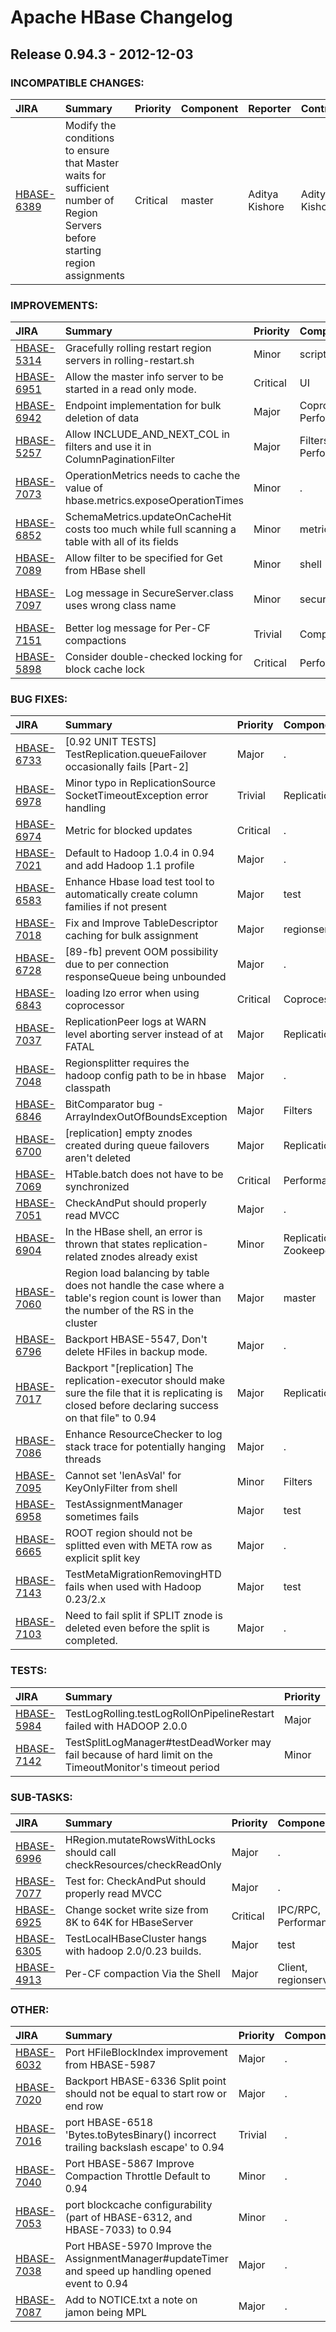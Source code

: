 
<!---
# Licensed to the Apache Software Foundation (ASF) under one
# or more contributor license agreements.  See the NOTICE file
# distributed with this work for additional information
# regarding copyright ownership.  The ASF licenses this file
# to you under the Apache License, Version 2.0 (the
# "License"); you may not use this file except in compliance
# with the License.  You may obtain a copy of the License at
#
#     http://www.apache.org/licenses/LICENSE-2.0
#
# Unless required by applicable law or agreed to in writing, software
# distributed under the License is distributed on an "AS IS" BASIS,
# WITHOUT WARRANTIES OR CONDITIONS OF ANY KIND, either express or implied.
# See the License for the specific language governing permissions and
# limitations under the License.
-->
# Apache HBase Changelog

## Release 0.94.3 - 2012-12-03

### INCOMPATIBLE CHANGES:

| JIRA | Summary | Priority | Component | Reporter | Contributor |
|:---- |:---- | :--- |:---- |:---- |:---- |
| [HBASE-6389](https://issues.apache.org/jira/browse/HBASE-6389) | Modify the conditions to ensure that Master waits for sufficient number of Region Servers before starting region assignments |  Critical | master | Aditya Kishore | Aditya Kishore |


### IMPROVEMENTS:

| JIRA | Summary | Priority | Component | Reporter | Contributor |
|:---- |:---- | :--- |:---- |:---- |:---- |
| [HBASE-5314](https://issues.apache.org/jira/browse/HBASE-5314) | Gracefully rolling restart region servers in rolling-restart.sh |  Minor | scripts | Yifeng Jiang | Yifeng Jiang |
| [HBASE-6951](https://issues.apache.org/jira/browse/HBASE-6951) | Allow the master info server to be started in a read only mode. |  Critical | UI | Elliott Clark | Elliott Clark |
| [HBASE-6942](https://issues.apache.org/jira/browse/HBASE-6942) | Endpoint implementation for bulk deletion of data |  Major | Coprocessors, Performance | Anoop Sam John | Anoop Sam John |
| [HBASE-5257](https://issues.apache.org/jira/browse/HBASE-5257) | Allow INCLUDE\_AND\_NEXT\_COL in filters and use it in ColumnPaginationFilter |  Major | Filters, Performance | Lars Hofhansl | Varun Sharma |
| [HBASE-7073](https://issues.apache.org/jira/browse/HBASE-7073) | OperationMetrics needs to cache the value of hbase.metrics.exposeOperationTimes |  Minor | . | Jean-Daniel Cryans | Elliott Clark |
| [HBASE-6852](https://issues.apache.org/jira/browse/HBASE-6852) | SchemaMetrics.updateOnCacheHit costs too much while full scanning a table with all of its fields |  Minor | metrics | Cheng Hao | Cheng Hao |
| [HBASE-7089](https://issues.apache.org/jira/browse/HBASE-7089) | Allow filter to be specified for Get from HBase shell |  Minor | shell | Aditya Kishore | Aditya Kishore |
| [HBASE-7097](https://issues.apache.org/jira/browse/HBASE-7097) | Log message in SecureServer.class uses wrong class name |  Minor | security | Y. SREENIVASULU REDDY |  |
| [HBASE-7151](https://issues.apache.org/jira/browse/HBASE-7151) | Better log message for Per-CF compactions |  Trivial | Compaction | Gregory Chanan | Gregory Chanan |
| [HBASE-5898](https://issues.apache.org/jira/browse/HBASE-5898) | Consider double-checked locking for block cache lock |  Critical | Performance | Todd Lipcon | Todd Lipcon |


### BUG FIXES:

| JIRA | Summary | Priority | Component | Reporter | Contributor |
|:---- |:---- | :--- |:---- |:---- |:---- |
| [HBASE-6733](https://issues.apache.org/jira/browse/HBASE-6733) | [0.92 UNIT TESTS] TestReplication.queueFailover occasionally fails [Part-2] |  Major | . | Devaraj Das | Devaraj Das |
| [HBASE-6978](https://issues.apache.org/jira/browse/HBASE-6978) | Minor typo in ReplicationSource SocketTimeoutException error handling |  Trivial | Replication | Aleksandr Shulman | Aleksandr Shulman |
| [HBASE-6974](https://issues.apache.org/jira/browse/HBASE-6974) | Metric for blocked updates |  Critical | . | Lars Hofhansl | Michael Drzal |
| [HBASE-7021](https://issues.apache.org/jira/browse/HBASE-7021) | Default to Hadoop 1.0.4 in 0.94 and add Hadoop 1.1 profile |  Major | . | Lars Hofhansl | Lars Hofhansl |
| [HBASE-6583](https://issues.apache.org/jira/browse/HBASE-6583) | Enhance Hbase load test tool to automatically create column families if not present |  Major | test | Karthik Ranganathan | Sergey Shelukhin |
| [HBASE-7018](https://issues.apache.org/jira/browse/HBASE-7018) | Fix and Improve TableDescriptor caching for bulk assignment |  Major | regionserver | Gregory Chanan | Gregory Chanan |
| [HBASE-6728](https://issues.apache.org/jira/browse/HBASE-6728) | [89-fb] prevent OOM possibility due to per connection responseQueue being unbounded |  Major | . | Kannan Muthukkaruppan | Michal Gregorczyk |
| [HBASE-6843](https://issues.apache.org/jira/browse/HBASE-6843) | loading lzo error when using coprocessor |  Critical | Coprocessors | Zhou wenjian | Zhou wenjian |
| [HBASE-7037](https://issues.apache.org/jira/browse/HBASE-7037) | ReplicationPeer logs at WARN level aborting server instead of at FATAL |  Major | Replication | stack | Liang Xie |
| [HBASE-7048](https://issues.apache.org/jira/browse/HBASE-7048) | Regionsplitter requires the hadoop config path to be in hbase classpath |  Major | . | Ted Yu |  |
| [HBASE-6846](https://issues.apache.org/jira/browse/HBASE-6846) | BitComparator bug - ArrayIndexOutOfBoundsException |  Major | Filters | Lucian George Iordache | Lucian George Iordache |
| [HBASE-6700](https://issues.apache.org/jira/browse/HBASE-6700) | [replication] empty znodes created during queue failovers aren't deleted |  Major | Replication | terry zhang | terry zhang |
| [HBASE-7069](https://issues.apache.org/jira/browse/HBASE-7069) | HTable.batch does not have to be synchronized |  Critical | Performance | Lars Hofhansl | Lars Hofhansl |
| [HBASE-7051](https://issues.apache.org/jira/browse/HBASE-7051) | CheckAndPut should properly read MVCC |  Major | . | Gregory Chanan | Lars Hofhansl |
| [HBASE-6904](https://issues.apache.org/jira/browse/HBASE-6904) | In the HBase shell, an error is thrown that states replication-related znodes already exist |  Minor | Replication, Zookeeper | Aleksandr Shulman | Gregory Chanan |
| [HBASE-7060](https://issues.apache.org/jira/browse/HBASE-7060) | Region load balancing by table does not handle the case where a table's region count is lower than the number of the RS in the cluster |  Major | master | Tianying Chang | Ted Yu |
| [HBASE-6796](https://issues.apache.org/jira/browse/HBASE-6796) | Backport HBASE-5547, Don't delete HFiles in backup mode. |  Major | . | Lars Hofhansl | Jesse Yates |
| [HBASE-7017](https://issues.apache.org/jira/browse/HBASE-7017) | Backport "[replication] The replication-executor should make sure the file that it is replicating is closed before declaring success on that file" to 0.94 |  Major | Replication | Devaraj Das | Devaraj Das |
| [HBASE-7086](https://issues.apache.org/jira/browse/HBASE-7086) | Enhance ResourceChecker to log stack trace for potentially hanging threads |  Major | . | Ted Yu | Ted Yu |
| [HBASE-7095](https://issues.apache.org/jira/browse/HBASE-7095) | Cannot set 'lenAsVal' for KeyOnlyFilter from shell |  Minor | Filters | Aditya Kishore | Aditya Kishore |
| [HBASE-6958](https://issues.apache.org/jira/browse/HBASE-6958) | TestAssignmentManager sometimes fails |  Major | test | Ted Yu | Jimmy Xiang |
| [HBASE-6665](https://issues.apache.org/jira/browse/HBASE-6665) | ROOT region should not be splitted even with META row as explicit split key |  Major | . | Y. SREENIVASULU REDDY | rajeshbabu |
| [HBASE-7143](https://issues.apache.org/jira/browse/HBASE-7143) | TestMetaMigrationRemovingHTD fails when used with Hadoop 0.23/2.x |  Major | test | Andrey Klochkov | Andrey Klochkov |
| [HBASE-7103](https://issues.apache.org/jira/browse/HBASE-7103) | Need to fail split if SPLIT znode is deleted even before the split is completed. |  Major | . | ramkrishna.s.vasudevan | ramkrishna.s.vasudevan |


### TESTS:

| JIRA | Summary | Priority | Component | Reporter | Contributor |
|:---- |:---- | :--- |:---- |:---- |:---- |
| [HBASE-5984](https://issues.apache.org/jira/browse/HBASE-5984) | TestLogRolling.testLogRollOnPipelineRestart failed with HADOOP 2.0.0 |  Major | test | Jimmy Xiang | Jimmy Xiang |
| [HBASE-7142](https://issues.apache.org/jira/browse/HBASE-7142) | TestSplitLogManager#testDeadWorker may fail because of hard limit on the TimeoutMonitor's timeout period |  Minor | test | Himanshu Vashishtha | Himanshu Vashishtha |


### SUB-TASKS:

| JIRA | Summary | Priority | Component | Reporter | Contributor |
|:---- |:---- | :--- |:---- |:---- |:---- |
| [HBASE-6996](https://issues.apache.org/jira/browse/HBASE-6996) | HRegion.mutateRowsWithLocks should call checkResources/checkReadOnly |  Major | . | Lars Hofhansl | Lars Hofhansl |
| [HBASE-7077](https://issues.apache.org/jira/browse/HBASE-7077) | Test for: CheckAndPut should properly read MVCC |  Major | . | Gregory Chanan | ramkrishna.s.vasudevan |
| [HBASE-6925](https://issues.apache.org/jira/browse/HBASE-6925) | Change socket write size from 8K to 64K for HBaseServer |  Critical | IPC/RPC, Performance | Karthik Ranganathan | Karthik Ranganathan |
| [HBASE-6305](https://issues.apache.org/jira/browse/HBASE-6305) | TestLocalHBaseCluster hangs with hadoop 2.0/0.23 builds. |  Major | test | Jonathan Hsieh | Himanshu Vashishtha |
| [HBASE-4913](https://issues.apache.org/jira/browse/HBASE-4913) | Per-CF compaction Via the Shell |  Major | Client, regionserver | Nicolas Spiegelberg | Mubarak Seyed |


### OTHER:

| JIRA | Summary | Priority | Component | Reporter | Contributor |
|:---- |:---- | :--- |:---- |:---- |:---- |
| [HBASE-6032](https://issues.apache.org/jira/browse/HBASE-6032) | Port HFileBlockIndex improvement from HBASE-5987 |  Major | . | Ted Yu | Ted Yu |
| [HBASE-7020](https://issues.apache.org/jira/browse/HBASE-7020) | Backport HBASE-6336 Split point should not be equal to start row or end row |  Major | . | Sergey Shelukhin | Sergey Shelukhin |
| [HBASE-7016](https://issues.apache.org/jira/browse/HBASE-7016) | port HBASE-6518 'Bytes.toBytesBinary() incorrect trailing backslash escape' to 0.94 |  Trivial | . | Sergey Shelukhin | Sergey Shelukhin |
| [HBASE-7040](https://issues.apache.org/jira/browse/HBASE-7040) | Port HBASE-5867 Improve Compaction Throttle Default to 0.94 |  Minor | . | Sergey Shelukhin | Sergey Shelukhin |
| [HBASE-7053](https://issues.apache.org/jira/browse/HBASE-7053) | port  blockcache configurability (part of HBASE-6312, and HBASE-7033) to 0.94 |  Minor | . | Sergey Shelukhin | Sergey Shelukhin |
| [HBASE-7038](https://issues.apache.org/jira/browse/HBASE-7038) | Port HBASE-5970 Improve the AssignmentManager#updateTimer and speed up handling opened event to 0.94 |  Major | . | Sergey Shelukhin | Sergey Shelukhin |
| [HBASE-7087](https://issues.apache.org/jira/browse/HBASE-7087) | Add to NOTICE.txt a note on jamon being MPL |  Major | . | stack | stack |


